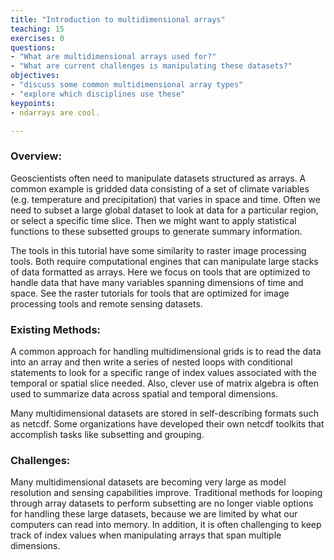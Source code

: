 ```yaml
---
title: "Introduction to multidimensional arrays"
teaching: 15
exercises: 0
questions:
- "What are multidimensional arrays used for?"
- "What are current challenges is manipulating these datasets?" 
objectives:
- "discuss some common multidimensional array types"
- "explore which disciplines use these"
keypoints:
- ndarrays are cool.

---
```

### Overview:

Geoscientists often need to manipulate datasets structured as arrays. A common example is gridded data consisting of a set of climate variables (e.g. temperature and precipitation) that varies in space and time. Often we need to subset a large global dataset to look at data for a particular region, or select a specific time slice. Then we might want to apply statistical functions to these subsetted groups to generate summary information.

The tools in this tutorial have some similarity to raster image processing tools. Both require computational engines that can manipulate large stacks of data formatted as arrays. Here we focus on tools that are optimized to handle data that have many variables spanning dimensions of time and space. See the raster tutorials for tools that are optimized for image processing tools and remote sensing datasets.

### Existing Methods:

A common approach for handling multidimensional grids is to read the data into an array and then write a series of nested loops with conditional statements to look for a specific range of index values associated with the temporal or spatial slice needed. Also, clever use of matrix algebra is often used to summarize data across spatial and temporal dimensions.

Many multidimensional datasets are stored in self-describing formats such as netcdf. Some organizations have developed their own netcdf toolkits that accomplish tasks like subsetting and grouping.

### Challenges:

Many multidimensional datasets are becoming very large as model resolution and sensing capabilities improve. Traditional methods for looping through array datasets to perform subsetting are no longer viable options for handling these large datasets, because we are limited by what our computers can read into memory. In addition, it is often challenging to keep track of index values when manipulating arrays that span multiple dimensions. 
